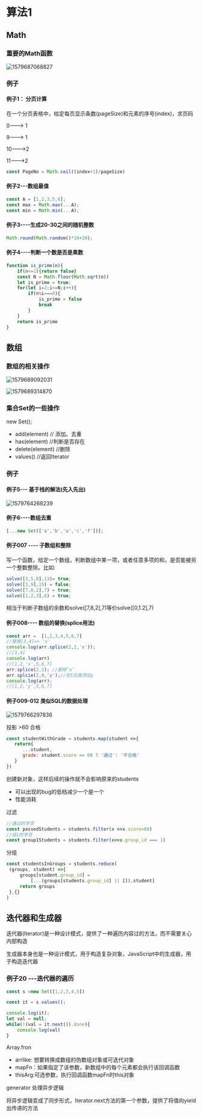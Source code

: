 # 算法1

## Math

### 重要的Math函数

![1579687068827](C:\Users\刘如刚\AppData\Roaming\Typora\typora-user-images\1579687068827.png)

 ### 例子

#### 例子1： 分页计算

在一个分页表格中，给定每页显示条数(pageSize)和元素的序号(index)，求页码

0---> 1

9---> 1

10--->2

11--->2

```javascript
const PageNo = Math.ceil((index+1)/pageSize)
```

#### 例子2---数组最值

```javascript
const A = [1,2,3,5,6];
const max = Math.max(...A);
const min = Math.min(...A);
```



#### 例子3----生成20-30之间的随机整数

```javascript
Math.round(Math.random()*10+20);
```

#### 例子4----判断一个数是否是素数

```javascript
function is_prime(n){
    if(n<=1){return false}
    const N = Math.floor(Math.sqrt(n))
    let is_prime = true;
    for(let i=2;i<=N;i++){
        if(n%i===0){
            is_prime = false
            break
        }
    }
    return is_prime
}
```

## 数组

### 数组的相关操作

![1579689092031](C:\Users\刘如刚\AppData\Roaming\Typora\typora-user-images\1579689092031.png)

![1579689314870](C:\Users\刘如刚\AppData\Roaming\Typora\typora-user-images\1579689314870.png)

### 集合Set的一些操作

new Set();

+ add(element) // 添加。去重
+ has(element) //判断是否存在
+ delete(element) //删除
+ values()  //返回Iterator

### 例子

#### 例子5--- 基于栈的解法(先入先出)

![1579764268239](C:\Users\刘如刚\AppData\Roaming\Typora\typora-user-images\1579764268239.png)

#### 例子6----数组去重

 ```javascript
[...new Set(['a','b','a','c','f'])];
 ```



#### 例子007 ---- 子数组和整除

写一个函数，给定一个数组，判断数组中某一项，或者任意多项的和，是否能被另一个整数整除。比如:

```javascript
solve([3,5,8],13)= true;
solve([3,9],15) = false;
solve([7,8,2],7) = true;
solve([1,2,3],6) = true;
```

相当于判断子数组的余数和solve([7,8,2],7)等价solve([0,1.2],7)

#### 例子008---- 数组的替换(splice用法)

```javascript
const arr =  [1,2,3,4,5,6,7]
//替换[3,4]=> 'x'
console.log(arr.splice(2,2,'x'));
//[3,4]
console.log(arr)
//[1,2,'x',5,6,7]
arr.splice(2,1); //删除‘x’
arr.splcie(2,0,'y');//在5后面添加y
console.log(arr);
//[1,2,'y',5,6,7]
```

#### 例子009-012 类似SQL的数据处理

![1579766297836](C:\Users\刘如刚\AppData\Roaming\Typora\typora-user-images\1579766297836.png)

投影   >60 合格 

```javascript
const studentWithGrade = students.map(student =>{
   return{
      ...student,
      grade: student.score >= 60 ? '通过': '不合格'
   } 
})
```

创建新对象，这样后续的操作就不会影响原来的students

+ 可以出现的bug的低档减少一个是一个
+ 性能消耗

过滤

```javascript
//通过的学员
const passedStudents = students.filter(x =>x.score>60)
//组1的学员
const group1Students = students.filter(x=>x.group_id === 1)

```

分组

```javascript
const studentsInGroups = students.reduce(
 (groups, student) =>{
     groups[student.group_id] = 
         [...(groups[students.group_id] || []),student]
     return groups
 },{}
)
```

## 迭代器和生成器

迭代器(Iterator)是一种设计模式，提供了一种遍历内容过的方法，而不需要关心内部构造

生成器本身也是一种设计模式，用于构造复杂对象，JavaScript中的生成器，用于构造迭代器

### 例子20 ---迭代器的遍历

```javascript
const s =new Set([1,2,3,4,5])

const it = s.values();

console.log(it);
let val = null;
while(!(val = it.next()).done){
    console.log(val)
}
```

Array.fron

+ arrlike: 想要转换成数组的伪数组对象或可迭代对象
+ mapFn：如果指定了该参数，新数组中的每个元素都会执行该回调函数
+ thisArg:可选参数，执行回调函数mapFn时this对象

generator 处理异步逻辑

将异步逻辑变成了同步形式，Iterator.next方法的第一个参数，提供了将值向yield出传递的方法

